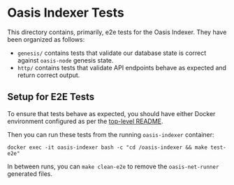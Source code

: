 # Oasis Indexer Tests

This directory contains, primarily, e2e tests for the Oasis Indexer. They have been organized as follows:

- `genesis/` contains tests that validate our database state is correct against `oasis-node` genesis state.
- `http/` contains tests that validate API endpoints behave as expected and return correct output.

## Setup for E2E Tests

To ensure that tests behave as expected, you should have either Docker environment configured as per the [top-level README](../README.md#docker-development).

Then you can run these tests from the running `oasis-indexer` container:

```
docker exec -it oasis-indexer bash -c "cd /oasis-indexer && make test-e2e"
```

In between runs, you can `make clean-e2e` to remove the `oasis-net-runner` generated files.
